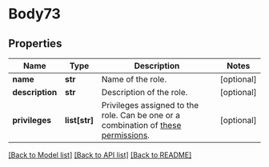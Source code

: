 # Body73

## Properties
Name | Type | Description | Notes
------------ | ------------- | ------------- | -------------
**name** | **str** | Name of the role. | [optional] 
**description** | **str** | Description of the role. | [optional] 
**privileges** | **list[str]** | Privileges assigned to the role. Can be one or a combination of [these permissions](https://marketplace.zoom.us/docs/api-reference/other-references/privileges). | [optional] 

[[Back to Model list]](../README.md#documentation-for-models) [[Back to API list]](../README.md#documentation-for-api-endpoints) [[Back to README]](../README.md)

